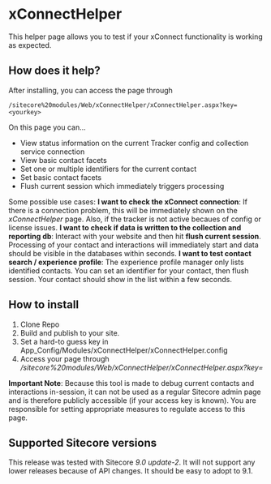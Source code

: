 # xConnectHelper
This helper page allows you to test if your xConnect functionality is working as expected.

## How does it help? 
After installing, you can access the page through 

    /sitecore%20modules/Web/xConnectHelper/xConnectHelper.aspx?key=<yourkey>

On this page you can...

- View status information on the current Tracker config and collection service connection
- View basic contact facets
- Set one or multiple identifiers for the current contact
- Set basic contact facets
- Flush current session which immediately triggers processing

Some possible use cases:
**I want to check the xConnect connection**:
If there is a connection problem, this will be immediately shown on the *xConnectHelper* page. Also, if the tracker is not active becaues of config or license issues.
**I want to check if data is written to the collection and reporting db**:
Interact with your website and then hit **flush current session**. Processing of your contact and interactions will immediately start and data should be visible in the databases within seconds.
**I want to test contact search / experience profile**:
The experience profile manager only lists identified contacts. You can set an identifier for your contact, then flush session. Your contact should show in the list within a few seconds.

## How to install
1. Clone Repo
2. Build and publish to your site.
3. Set a hard-to guess key in App_Config/Modules/xConnectHelper/xConnectHelper.config
4. Access your page through */sitecore%20modules/Web/xConnectHelper/xConnectHelper.aspx?key=<yourkey>*

**Important Note**: Because this tool is made to debug current contacts and interactions in-session, it can not be used as a regular Sitecore admin page and is therefore publicly accessible (if your access key is known). You are responsible for setting appropriate measures to regulate access to this page.

## Supported Sitecore versions
This release was tested with Sitecore *9.0 update-2*. It will not support any lower releases because of API changes. It should be easy to adopt to 9.1.